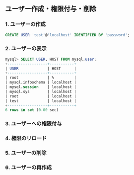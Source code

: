 ## ユーザー作成・権限付与・削除

### 1. ユーザーの作成
```sql
CREATE USER 'test'@'localhost' IDENTIFIED BY 'password';
```

### 2. ユーザーの表示
```sql
mysql> SELECT USER, HOST FROM mysql.user;
+------------------+-----------+
| USER             | HOST      |
+------------------+-----------+
| root             | %         |
| mysql.infoschema | localhost |
| mysql.session    | localhost |
| mysql.sys        | localhost |
| root             | localhost |
| test             | localhost |
+------------------+-----------+
6 rows in set (0.00 sec)
```

### 3. ユーザーへの権限付与


### 4. 権限のリロード


### 5. ユーザーの削除


### 6. ユーザーの再作成


